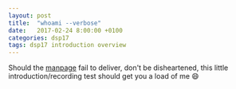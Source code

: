 ```yaml
---
layout: post
title:  "whoami --verbose"
date:   2017-02-24 8:00:00 +0100
categories: dsp17
tags: dsp17 introduction overview
---
```

Should the [manpage](/man-drozdziak1/) fail to deliver, don't be disheartened,
this little introduction/recording test should get you a load of me :smile:
